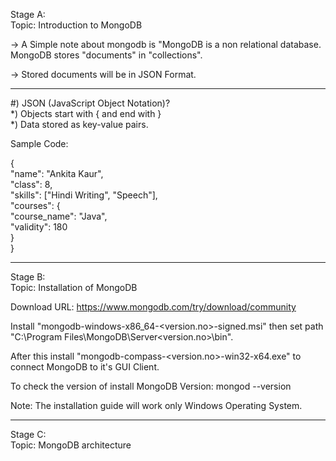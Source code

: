 Stage A:\
Topic: Introduction to MongoDB

-> A Simple note about mongodb is "MongoDB is a non relational database. MongoDB stores "documents" in "collections".

-> Stored documents will be in JSON Format.

-----

#) JSON (JavaScript Object Notation)?\
*) Objects start with { and end with }\
*) Data stored as key-value pairs.

Sample Code: 


{\
    "name": "Ankita Kaur",\
    "class": 8,\
    "skills": ["Hindi Writing", "Speech"],\
    "courses": {\
        "course_name": "Java",\
        "validity": 180\
    }\
}

-----
Stage B:\
Topic: Installation of MongoDB

Download URL: https://www.mongodb.com/try/download/community

Install "mongodb-windows-x86_64-<version.no>-signed.msi" then set path "C:\Program Files\MongoDB\Server\<version.no>\bin".

After this install "mongodb-compass-<version.no>-win32-x64.exe" to connect MongoDB to it's GUI Client.

To check the version of install MongoDB Version: mongod --version


Note: The installation guide will work only Windows Operating System.

-----
Stage C:\
Topic: MongoDB architecture

